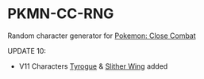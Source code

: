 # PKMN-CC-RNG
Random character generator for [Pokemon: Close Combat](https://wiki.gbl.gg/w/Pokemon:_Close_Combat)

UPDATE 10:
- V11 Characters [Tyrogue](https://wiki.gbl.gg/w/Pokemon:_Close_Combat/Tyrogue) & [Slither Wing](https://wiki.gbl.gg/w/Pokemon:_Close_Combat/Slither_Wing) added
